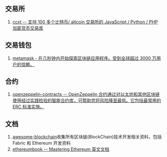 ## 交易所

1. [ccxt -- 支持 100 多个比特币/ altcoin 交易所的 JavaScript / Python / PHP 加密货币交易库](https://github.com/ccxt/ccxt)

## 交易钱包

1. [metamask - 在几秒钟内开始探索区块链应用程序。受到全球超过 3000 万用户的信赖。](https://metamask.io/)

## 合约

1. [openzeppelin-contracts -- OpenZeppelin 合约通过对以太坊和其他区块链使用经过实践检验的智能合约库，可帮助您将风险降至最低。它包括最常用的 ERC 标准实施。](https://github.com/OpenZeppelin/openzeppelin-contracts)

## 文档

1. [awesome-blockchain](https://github.com/chaozh/awesome-blockchain)收集所有区块链(BlockChain)技术开发相关资料，包括 Fabric 和 Ethereum 开发资料
2. [ethereumbook -- Mastering Ethereum 英文文档](https://github.com/ethereumbook/ethereumbook)
